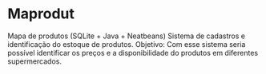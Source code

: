 # Maprodut
Mapa de produtos (SQLite + Java + Neatbeans)
Sistema de cadastros e identificação do estoque de produtos.
Objetivo: Com esse sistema seria possível identificar os preços e a disponibilidade do produtos em diferentes supermercados.
